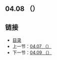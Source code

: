 ## 04.08 （）


## 链接
* [目录](https://github.com/alpha2018/go-zh/blob/master/tour/directory.md)
* 上一节：[04.07 （）](https://github.com/alpha2018/go-zh/blob/master/tour/04.07.md)
* 下一节：[04.09 （）](https://github.com/alpha2018/go-zh/blob/master/tour/04.09.md)
